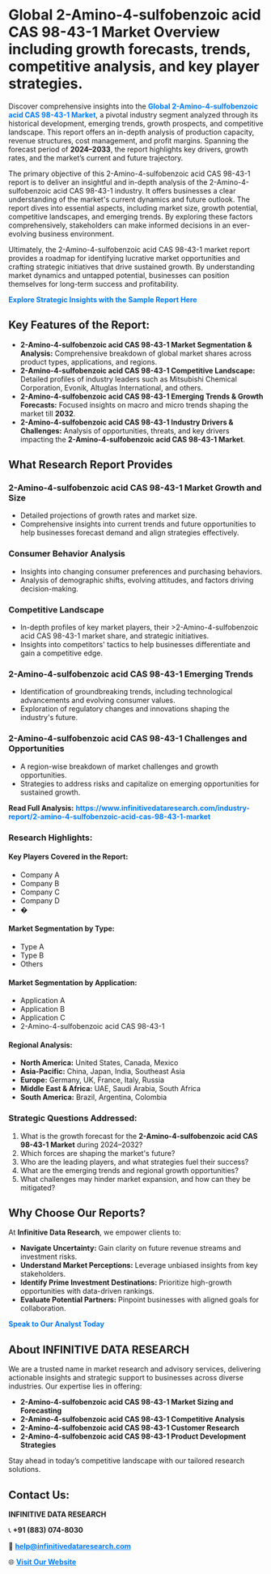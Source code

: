 <h1>Global 2-Amino-4-sulfobenzoic acid CAS 98-43-1 Market Overview including growth forecasts, trends, competitive analysis, and key player strategies.</h1>
<p>
Discover comprehensive insights into the 
<a href="https://www.infinitivedataresearch.com/industry-report/2-amino-4-sulfobenzoic-acid-cas-98-43-1-market" rel="dofollow" style="color: #007BFF; text-decoration: none;"><strong>Global 2-Amino-4-sulfobenzoic acid CAS 98-43-1 Market</strong></a>, a pivotal industry segment analyzed through its historical development, emerging trends, growth prospects, and competitive landscape. This report offers an in-depth analysis of production capacity, revenue structures, cost management, and profit margins. Spanning the forecast period of <strong>2024–2033</strong>, the report highlights key drivers, growth rates, and the market’s current and future trajectory.
</p>
<p>
The primary objective of this 2-Amino-4-sulfobenzoic acid CAS 98-43-1 report is to deliver an insightful and in-depth analysis of the 2-Amino-4-sulfobenzoic acid CAS 98-43-1 industry. It offers businesses a clear understanding of the market's current dynamics and future outlook. The report dives into essential aspects, including market size, growth potential, competitive landscapes, and emerging trends. By exploring these factors comprehensively, stakeholders can make informed decisions in an ever-evolving business environment.
</p>
<p>
Ultimately, the 2-Amino-4-sulfobenzoic acid CAS 98-43-1 market report provides a roadmap for identifying lucrative market opportunities and crafting strategic initiatives that drive sustained growth. By understanding market dynamics and untapped potential, businesses can position themselves for long-term success and profitability.
</p>
<p>
<a href="https://www.infinitivedataresearch.com/request-sample/reportId=110952" style="color: #007BFF; text-decoration: none;"><strong>Explore Strategic Insights with the Sample Report Here</strong></a>
</p>

<h2>Key Features of the Report:</h2>
<ul>
<li><strong>2-Amino-4-sulfobenzoic acid CAS 98-43-1 Market Segmentation & Analysis:</strong> Comprehensive breakdown of global market shares across product types, applications, and regions.</li>
<li><strong>2-Amino-4-sulfobenzoic acid CAS 98-43-1 Competitive Landscape:</strong> Detailed profiles of industry leaders such as Mitsubishi Chemical Corporation, Evonik, Altuglas International, and others.</li>
<li><strong>2-Amino-4-sulfobenzoic acid CAS 98-43-1 Emerging Trends & Growth Forecasts:</strong> Focused insights on macro and micro trends shaping the market till <strong>2032</strong>.</li>
<li><strong>2-Amino-4-sulfobenzoic acid CAS 98-43-1 Industry Drivers & Challenges:</strong> Analysis of opportunities, threats, and key drivers impacting the <strong>2-Amino-4-sulfobenzoic acid CAS 98-43-1 Market</strong>.</li>
</ul>

<h2>What Research Report Provides</h2>
<h3>2-Amino-4-sulfobenzoic acid CAS 98-43-1 Market Growth and Size</h3>
<ul>
<li>Detailed projections of growth rates and market size.</li>
<li>Comprehensive insights into current trends and future opportunities to help businesses forecast demand and align strategies effectively.</li>
</ul>

<h3>Consumer Behavior Analysis</h3>
<ul>
<li>Insights into changing consumer preferences and purchasing behaviors.</li>
<li>Analysis of demographic shifts, evolving attitudes, and factors driving decision-making.</li>
</ul>

<h3>Competitive Landscape</h3>
<ul>
<li>In-depth profiles of key market players, their >2-Amino-4-sulfobenzoic acid CAS 98-43-1 market share, and strategic initiatives.</li>
<li>Insights into competitors' tactics to help businesses differentiate and gain a competitive edge.</li>
</ul>

<h3>2-Amino-4-sulfobenzoic acid CAS 98-43-1 Emerging Trends</h3>
<ul>
<li>Identification of groundbreaking trends, including technological advancements and evolving consumer values.</li>
<li>Exploration of regulatory changes and innovations shaping the industry's future.</li>
</ul>

<h3>2-Amino-4-sulfobenzoic acid CAS 98-43-1 Challenges and Opportunities</h3>
<ul>
<li>A region-wise breakdown of market challenges and growth opportunities.</li>
<li>Strategies to address risks and capitalize on emerging opportunities for sustained growth.</li>
</ul>
<p><strong>Read Full Analysis:</strong> <a href="https://www.infinitivedataresearch.com/industry-report/2-amino-4-sulfobenzoic-acid-cas-98-43-1-market" rel="dofollow" style="color: #007BFF; text-decoration: none;"><strong>https://www.infinitivedataresearch.com/industry-report/2-amino-4-sulfobenzoic-acid-cas-98-43-1-market</strong></a></p>
<h3>Research Highlights:</h3>
<h4>Key Players Covered in the Report:</h4>
<ul><li>Company A</li><li>Company B</li><li>Company C</li><li>Company D</li><li>�</li></ul>
<h4>Market Segmentation by Type:</h4>
<ul><li>Type A</li><li>Type B</li><li>Others</li></ul>
<h4>Market Segmentation by Application:</h4>
<ul><li>Application A</li><li>Application B</li><li>Application C</li><li>2-Amino-4-sulfobenzoic acid CAS 98-43-1</li></ul>

<h4>Regional Analysis:</h4>
<ul>
<li><strong>North America:</strong> United States, Canada, Mexico</li>
<li><strong>Asia-Pacific:</strong> China, Japan, India, Southeast Asia</li>
<li><strong>Europe:</strong> Germany, UK, France, Italy, Russia</li>
<li><strong>Middle East & Africa:</strong> UAE, Saudi Arabia, South Africa</li>
<li><strong>South America:</strong> Brazil, Argentina, Colombia</li>
</ul>

<h3>Strategic Questions Addressed:</h3>
<ol>
<li>What is the growth forecast for the <strong>2-Amino-4-sulfobenzoic acid CAS 98-43-1 Market</strong> during 2024–2032?</li>
<li>Which forces are shaping the market's future?</li>
<li>Who are the leading players, and what strategies fuel their success?</li>
<li>What are the emerging trends and regional growth opportunities?</li>
<li>What challenges may hinder market expansion, and how can they be mitigated?</li>
</ol>

<h2>Why Choose Our Reports?</h2>
<p>At <strong>Infinitive Data Research</strong>, we empower clients to:</p>
<ul>
<li><strong>Navigate Uncertainty:</strong> Gain clarity on future revenue streams and investment risks.</li>
<li><strong>Understand Market Perceptions:</strong> Leverage unbiased insights from key stakeholders.</li>
<li><strong>Identify Prime Investment Destinations:</strong> Prioritize high-growth opportunities with data-driven rankings.</li>
<li><strong>Evaluate Potential Partners:</strong> Pinpoint businesses with aligned goals for collaboration.</li>
</ul>
<p><a href="https://www.infinitivedataresearch.com/industry-report/2-amino-4-sulfobenzoic-acid-cas-98-43-1-market" rel="dofollow" style="color: #007BFF; text-decoration: none;"><strong>Speak to Our Analyst Today</strong></a></p>

<h2>About INFINITIVE DATA RESEARCH</h2>
<p>We are a trusted name in market research and advisory services, delivering actionable insights and strategic support to businesses across diverse industries. Our expertise lies in offering:</p>
<ul>
<li><strong>2-Amino-4-sulfobenzoic acid CAS 98-43-1 Market Sizing and Forecasting</strong></li>
<li><strong>2-Amino-4-sulfobenzoic acid CAS 98-43-1 Competitive Analysis</strong></li>
<li><strong>2-Amino-4-sulfobenzoic acid CAS 98-43-1 Customer Research</strong></li>
<li><strong>2-Amino-4-sulfobenzoic acid CAS 98-43-1 Product Development Strategies</strong></li>
</ul>
<p>Stay ahead in today’s competitive landscape with our tailored research solutions.</p>

<h2>Contact Us:</h2>
<p><strong>INFINITIVE DATA RESEARCH</strong></p>
<p>📞 <strong>+91 (883) 074-8030</strong></p>
<p>📧 <strong><a href="mailto:help@infinitivedataresearch.com" style="color: #007BFF;">help@infinitivedataresearch.com</a></strong></p>
<p>🌐 <strong><a href="https://www.infinitivedataresearch.com" rel="dofollow" style="color: #007BFF;">Visit Our Website</a></strong></p>